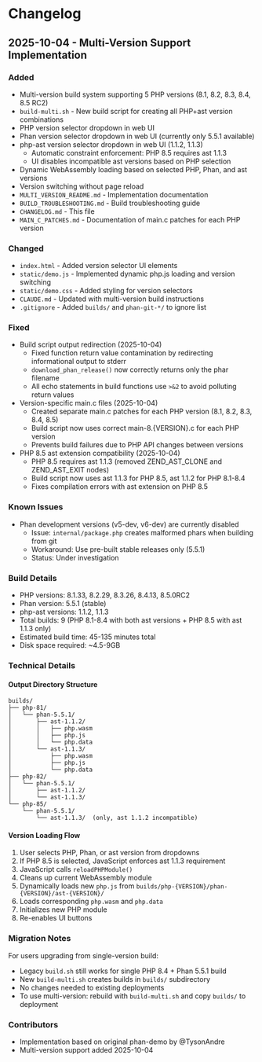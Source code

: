 # Changelog

## 2025-10-04 - Multi-Version Support Implementation

### Added
- Multi-version build system supporting 5 PHP versions (8.1, 8.2, 8.3, 8.4, 8.5 RC2)
- `build-multi.sh` - New build script for creating all PHP+ast version combinations
- PHP version selector dropdown in web UI
- Phan version selector dropdown in web UI (currently only 5.5.1 available)
- php-ast version selector dropdown in web UI (1.1.2, 1.1.3)
  - Automatic constraint enforcement: PHP 8.5 requires ast 1.1.3
  - UI disables incompatible ast versions based on PHP selection
- Dynamic WebAssembly loading based on selected PHP, Phan, and ast versions
- Version switching without page reload
- `MULTI_VERSION_README.md` - Implementation documentation
- `BUILD_TROUBLESHOOTING.md` - Build troubleshooting guide
- `CHANGELOG.md` - This file
- `MAIN_C_PATCHES.md` - Documentation of main.c patches for each PHP version

### Changed
- `index.html` - Added version selector UI elements
- `static/demo.js` - Implemented dynamic php.js loading and version switching
- `static/demo.css` - Added styling for version selectors
- `CLAUDE.md` - Updated with multi-version build instructions
- `.gitignore` - Added `builds/` and `phan-git-*/` to ignore list

### Fixed
- Build script output redirection (2025-10-04)
  - Fixed function return value contamination by redirecting informational output to stderr
  - `download_phan_release()` now correctly returns only the phar filename
  - All echo statements in build functions use `>&2` to avoid polluting return values
- Version-specific main.c files (2025-10-04)
  - Created separate main.c patches for each PHP version (8.1, 8.2, 8.3, 8.4, 8.5)
  - Build script now uses correct main-8.{VERSION}.c for each PHP version
  - Prevents build failures due to PHP API changes between versions
- PHP 8.5 ast extension compatibility (2025-10-04)
  - PHP 8.5 requires ast 1.1.3 (removed ZEND_AST_CLONE and ZEND_AST_EXIT nodes)
  - Build script now uses ast 1.1.3 for PHP 8.5, ast 1.1.2 for PHP 8.1-8.4
  - Fixes compilation errors with ast extension on PHP 8.5

### Known Issues
- Phan development versions (v5-dev, v6-dev) are currently disabled
  - Issue: `internal/package.php` creates malformed phars when building from git
  - Workaround: Use pre-built stable releases only (5.5.1)
  - Status: Under investigation

### Build Details
- PHP versions: 8.1.33, 8.2.29, 8.3.26, 8.4.13, 8.5.0RC2
- Phan version: 5.5.1 (stable)
- php-ast versions: 1.1.2, 1.1.3
- Total builds: 9 (PHP 8.1-8.4 with both ast versions + PHP 8.5 with ast 1.1.3 only)
- Estimated build time: 45-135 minutes total
- Disk space required: ~4.5-9GB

### Technical Details

#### Output Directory Structure
```
builds/
├── php-81/
│   └── phan-5.5.1/
│       ├── ast-1.1.2/
│       │   ├── php.wasm
│       │   ├── php.js
│       │   └── php.data
│       └── ast-1.1.3/
│           ├── php.wasm
│           ├── php.js
│           └── php.data
├── php-82/
│   └── phan-5.5.1/
│       ├── ast-1.1.2/
│       └── ast-1.1.3/
└── php-85/
    └── phan-5.5.1/
        └── ast-1.1.3/  (only, ast 1.1.2 incompatible)
```

#### Version Loading Flow
1. User selects PHP, Phan, or ast version from dropdowns
2. If PHP 8.5 is selected, JavaScript enforces ast 1.1.3 requirement
3. JavaScript calls `reloadPHPModule()`
4. Cleans up current WebAssembly module
5. Dynamically loads new `php.js` from `builds/php-{VERSION}/phan-{VERSION}/ast-{VERSION}/`
6. Loads corresponding `php.wasm` and `php.data`
7. Initializes new PHP module
8. Re-enables UI buttons

### Migration Notes

For users upgrading from single-version build:
- Legacy `build.sh` still works for single PHP 8.4 + Phan 5.5.1 build
- New `build-multi.sh` creates builds in `builds/` subdirectory
- No changes needed to existing deployments
- To use multi-version: rebuild with `build-multi.sh` and copy `builds/` to deployment

### Contributors
- Implementation based on original phan-demo by @TysonAndre
- Multi-version support added 2025-10-04
